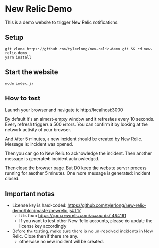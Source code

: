 # New Relic Demo

This is a demo website to trigger New Relic notifications.


## Setup

```
git clone https://github.com/tylerlong/new-relic-demo.git && cd new-relic-demo
yarn install
```


## Start the website

```
node index.js
```


## How to test

Launch your browser and navigate to http://localhost:3000

By default it's an almost-empty window and it refreshes every 10 seconds. Every refresh triggers a 500 errors.
You can confirm it by looking at the network activity of your browser.

And After 5 minutes, a new incident should be created by New Relic. Message is: incident was opened.

Then you can go to New Relic to acknowledge the incident. Then another message is generated: incident acknowledged.

Then close the browser page. But DO keep the website server process running for another 5 minutes. One more message is generated: incident closed.


## Important notes

- License key is hard-coded: https://github.com/tylerlong/new-relic-demo/blob/master/newrelic.js#L17
    - It is from https://rpm.newrelic.com/accounts/1484191
    - If you want to test other New Relic accounts, please do update the license key accordingly
- Before the testing, make sure there is no un-resolved incidents in New Relic. Close then if there are any.
    - otherwise no new incident will be created.
